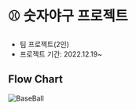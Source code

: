 # ⚾️ 숫자야구 프로젝트

- 팀 프로젝트(2인)
- 프로젝트 기간: 2022.12.19~



## Flow Chart

 ![BaseBall](/Users/ksj8277/Desktop/BaseBall.png)

